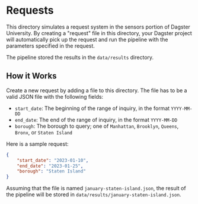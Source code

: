 # Requests

This directory simulates a request system in the sensors portion of Dagster University. By creating a "request" file in this directory, your Dagster project will automatically pick up the request and run the pipeline with the parameters specified in the request.

The pipeline stored the results in the `data/results` directory.

## How it Works

Create a new request by adding a file to this directory. The file has to be a valid JSON file with the following fields:

- `start_date`: The beginning of the range of inquiry, in the format `YYYY-MM-DD`
- `end_date`: The end of the range of inquiry, in the format `YYYY-MM-DD`
- `borough`: The borough to query; one of `Manhattan`, `Brooklyn`, `Queens`, `Bronx`, or `Staten Island`

Here is a sample request:

```json
{
    "start_date": "2023-01-10",
    "end_date": "2023-01-25",
    "borough": "Staten Island"
}
```

Assuming that the file is named `january-staten-island.json`, the result of the pipeline will be stored in `data/results/january-staten-island.json`.

#